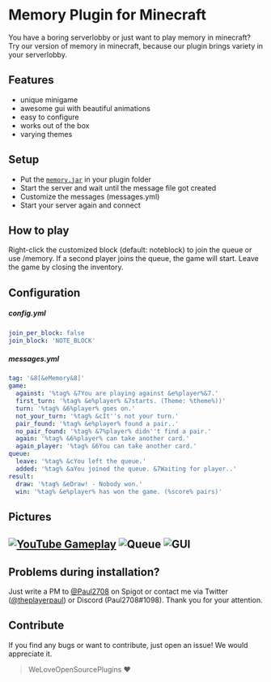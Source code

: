 # Memory Plugin for Minecraft
You have a boring serverlobby or just want to play memory in minecraft?
Try our version of memory in minecraft, 
because our plugin brings variety in your serverlobby.

## Features
* unique minigame
* awesome gui with beautiful animations
* easy to configure
* works out of the box
* varying themes

## Setup
* Put the [`memory.jar`](https://github.com/WeLoveOpenSourcePlugins/memory/releases/latest) in your plugin folder
* Start the server and wait until the message file got created
* Customize the messages (messages.yml)
* Start your server again and connect

## How to play
Right-click the customized block (default: noteblock) to join the queue or use /memory. If a second player joins the queue, the game will start.
Leave the game by closing the inventory.

## Configuration
##### config.yml

```yaml
join_per_block: false
join_block: 'NOTE_BLOCK'
```

##### messages.yml

```yaml
tag: '&8[&eMemory&8]'
game:
  against: '%tag% &7You are playing against &e%player%&7.'
  first_turn: '%tag% &e%player% &7starts. (Theme: %theme%))'
  turn: '%tag% &6%player% goes on.'
  not_your_turn: '%tag% &cIt''s not your turn.'
  pair_found: '%tag% &e%player% found a pair..'
  no_pair_found: '%tag% &7%player% didn''t find a pair.'
  again: '%tag% &6%player% can take another card.'
  again_player: '%tag% &6You can take another card.'
queue:
  leave: '%tag% &cYou left the queue.'
  added: '%tag% &aYou joined the queue. &7Waiting for player..'
result:
  draw: '%tag% &eDraw! - Nobody won.'
  win: '%tag% &e%player% has won the game. (%score% pairs)'
```

## Pictures
[![YouTube Gameplay](https://img.youtube.com/vi/-aDJW23rj88/0.jpg)](http://www.youtube.com/watch?v=-aDJW23rj88)
![Queue](https://image.prntscr.com/image/NN0lUvmUTcyjvZx91S-WYw.png)
![GUI](https://image.prntscr.com/image/EUy4z29UT0GKME8PcWXpYQ.png)
-----------------------------

## Problems during installation?
Just write a PM to [@Paul2708](https://www.spigotmc.org/members/paul2708.44827/) on Spigot or contact me via Twitter ([@theplayerpaul](https://twitter.com/theplayerpaul)) or Discord (Paul2708#1098).
Thank you for your attention.

## Contribute
If you find any bugs or want to contribute, just open an issue! We would appreciate it.

> WeLoveOpenSourcePlugins :heart: